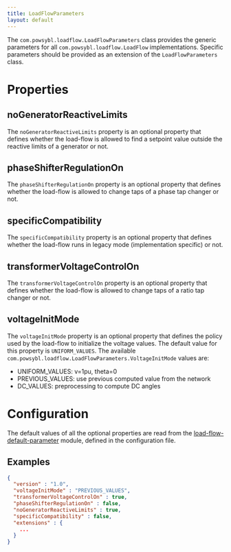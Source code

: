 ```yaml
---
title: LoadFlowParameters
layout: default
---
```


The `com.powsybl.loadflow.LoadFlowParameters` class provides the generic parameters for all `com.powsybl.loadflow.LoadFlow`
implementations. Specific parameters should be provided as an extension of the `LoadFlowParameters` class.

# Properties

## noGeneratorReactiveLimits
The `noGeneratorReactiveLimits` property is an optional property that defines whether the load-flow is allowed to find a
setpoint value outside the reactive limits of a generator or not.

## phaseShifterRegulationOn
The `phaseShifterRegulationOn` property is an optional property that defines whether the load-flow is allowed to change taps
of a phase tap changer or not.

## specificCompatibility
The `specificCompatibility` property is an optional property that defines whether the load-flow runs in legacy mode
(implementation specific) or not.

## transformerVoltageControlOn
The `transformerVoltageControlOn` property is an optional property that defines whether the load-flow is allowed to change
taps of a ratio tap changer or not.

## voltageInitMode
The `voltageInitMode` property is an optional property that defines the policy used by the load-flow to initialize the
voltage values. The default value for this property is `UNIFORM_VALUES`. The available `com.powsybl.loadflow.LoadFlowParameters.VoltageInitMode`
values are:
- UNIFORM_VALUES: v=1pu, theta=0
- PREVIOUS_VALUES: use previous computed value from the network
- DC_VALUES: preprocessing to compute DC angles

# Configuration
The default values of all the optional properties are read from the [load-flow-default-parameter](../modules/load-flow-default-parameters.md)
module, defined in the configuration file.

## Examples
```json
{
  "version" : "1.0",
  "voltageInitMode" : "PREVIOUS_VALUES",
  "transformerVoltageControlOn" : true,
  "phaseShifterRegulationOn" : false,
  "noGeneratorReactiveLimits" : true,
  "specificCompatibility" : false,
  "extensions" : {
    ...
  }
}
```

